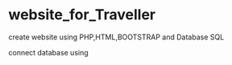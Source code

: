 # website_for_Traveller
create website using PHP,HTML,BOOTSTRAP and Database SQL

connect database using

<?php 
    $con =mysqli_connect('localhost','root');
    if($con)
    {
        echo "connection succesful";
    }
    else
    {
        echo "no connection";
    }
    mysqli_select_db($con ,'userdata');

    $user = $_POST['user'];
    $email = $_POST['email'];
    $mobile = $_POST['mobile'];
    $comment = $_POST['comment'];

    $query = "insert into userinfo (user,email,mobile,comment) values('$user','$email','$mobile','$comment')";


    mysqli_query($con, $query);
    header('location:index.php');
?>
